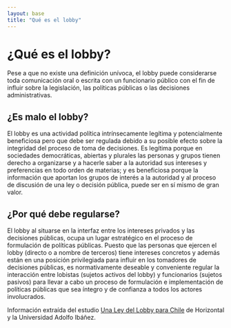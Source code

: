```yaml
---
layout: base
title: "Qué es el lobby"
---
```


# ¿Qué es el lobby?

Pese a que no existe una definición unívoca, el lobby puede considerarse toda comunicación oral o escrita con un funcionario público con el fin de influir sobre la legislación, las políticas públicas o las decisiones administrativas.

## ¿Es malo el lobby?
El lobby es una actividad política intrínsecamente legítima y potencialmente beneficiosa pero que debe ser regulada debido a su posible efecto sobre la integridad del proceso de toma de decisiones. Es legítima porque en sociedades democráticas, abiertas y plurales las personas y grupos tienen derecho a organizarse y a hacerle saber a la autoridad sus intereses y preferencias en todo orden de materias; y es beneficiosa porque la información que aportan los grupos de interés a la autoridad y al proceso de discusión de una ley o decisión pública, puede ser en sí mismo de gran valor. 

## ¿Por qué debe regularse?
El lobby al situarse en la interfaz entre los intereses privados y las decisiones públicas, ocupa un lugar estratégico en el proceso de formulación de políticas públicas. Puesto que las personas que ejercen el lobby (directo o a nombre de terceros) tiene intereses concretos y además están en una posición privilegiada para influir en los tomadores de decisiones públicas, es normativamente deseable y conveniente regular la interacción entre lobistas (sujetos activos del lobby) y funcionarios (sujetos pasivos) para llevar a cabo un proceso de formulación e implementación de políticas públicas que sea íntegro y de confianza a todos los actores involucrados.  




Información extraída del estudio [Una Ley del Lobby para Chile][leydellobby] de Horizontal y la Universidad Adolfo Ibáñez.

[leydellobby]: http://www.horizontalchile.cl/wp-content/uploads/2013/08/Una-ley-de-lobby-para-Chile.pdf
